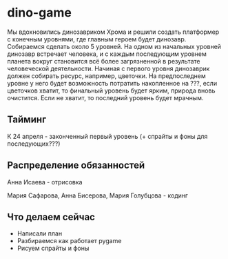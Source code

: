 # dino-game

Мы вдохновились динозавриком Хрома и решили создать платформер с конечным уровнями, где главным героем будет динозавр. Собираемся сделать около 5 уровней. На одном из начальных уровней динозавр встречает человека, и с каждым последующим уровнем планета вокруг становится всё более загрязненной в результате человеческой деятельности. Начиная с первого уровня динозаврик должен собирать ресурс, например, цветочки. На предпоследнем уровне у него будет возможность потратить накопленное на ???, если цветочков хватит, то финальный уровень будет ярким, природа вновь очистится. Если не хватит, то последний уровень будет мрачным. 

## Тайминг

К 24 апреля - законченный первый уровень (+ спрайты и фоны для последующих???)

## Распределение обязанностей

Анна Исаева - отрисовка

Мария Сафарова, Анна Бисерова, Мария Голубцова - кодинг

## Что делаем сейчас
* Написали план
* Разбираемся как работает pygame
* Рисуем спрайты и фоны
